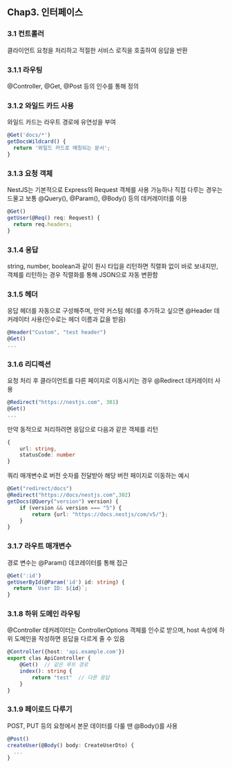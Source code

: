 ## Chap3. 인터페이스

### 3.1 컨트롤러

클라이언트 요청을 처리하고 적절한 서비스 로직을 호출하여 응답을 반환

### 3.1.1 라우팅

@Controller, @Get, @Post 등의 인수를 통해 정의

### 3.1.2 와일드 카드 사용

와일드 카드는 라우트 경로에 유연성을 부여

```ts
@Get('docs/*')
getDocsWildcard() {
  return '와일드 카드로 매칭되는 문서';
}
```

### 3.1.3 요청 객체

NestJS는 기본적으로 Express의 Request 객체를 사용 가능하나 직접 다루는 경우는 드물고 보통 @Query(), @Param(), @Body() 등의 데커레이터를 이용

```ts
@Get()
getUser(@Req() req: Request) {
  return req.headers;
}
```

### 3.1.4 응답

string, number, boolean과 같이 원시 타입을 리턴하면 직렬화 없이 바로 보내지만, 객체를 리턴하는 경우 직렬화를 통해 JSON으로 자동 변환함

### 3.1.5 헤더

응답 헤더를 자동으로 구성해주며, 만약 커스텀 헤더를 추가하고 싶으면 @Header 데커레이터 사용(인수로는 헤더 이름과 값을 받음)

```ts
@Header("Custom", "test header")
@Get()
...
```

### 3.1.6 리디렉션

요청 처리 후 클라이언트를 다른 페이지로 이동시키는 경우 @Redirect 데커레이터 사용

```ts
@Redirect("https://nestjs.com", 301)
@Get()
...
```

만약 동적으로 처리하려면 응답으로 다음과 같은 객체를 리턴

```ts
{
    url: string,
    statusCode: number
}
```

쿼리 매개변수로 버전 숫자를 전달받아 해당 버전 페이지로 이동하는 예시

```ts
@Get("redirect/docs")
@Redirect("https://docs/nestjs.com",302)
getDocs(@Query("version") version) {
    if (version && version === "5") {
        return {url: "https://docs.nestjs/com/v5/"};
    }
}
```

### 3.1.7 라우트 매개변수

경로 변수는 @Param() 데코레이터를 통해 접근

```ts
@Get(':id')
getUserById(@Param('id') id: string) {
  return `User ID: ${id}`;
}
```

### 3.1.8 하위 도메인 라우팅

@Controller 데커레이터는 ControllerOptions 객체를 인수로 받으며, host 속성에 하위 도메인을 작성하면 응답을 다르게 줄 수 있음

```ts
@Controller({host: 'api.example.com'})
export clas ApiController {
    @Get()  // 같은 루트 경로
    index(): string {
        return "test"  // 다른 응답
    }
}
```

### 3.1.9 페이로드 다루기

POST, PUT 등의 요청에서 본문 데이터를 다룰 땐 @Body()를 사용

```ts
@Post()
createUser(@Body() body: CreateUserDto) {
  ...
}
```
